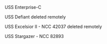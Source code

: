 USS Enterprise-C

USS Defiant deleted remotely

USS Excelsior II - NCC 42037 deleted remotely

USS Stargazer - NCC 82893



